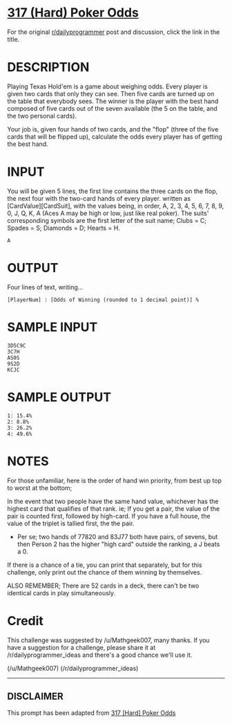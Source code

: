 # [317 (Hard) Poker Odds](https://www.reddit.com/r/dailyprogrammer/comments/6eublu/20170602_challenge_317_hard_poker_odds/)

For the original [r/dailyprogrammer](https://www.reddit.com/r/dailyprogrammer/) post and discussion, click the link in the title.

# DESCRIPTION
Playing Texas Hold'em is a game about weighing odds. Every player is given two cards that only they can see. Then five cards are turned up on the table that everybody sees. The winner is the player with the best hand composed of five cards out of the seven available (the 5 on the table, and the two personal cards).

Your job is, given four hands of two cards, and the "flop" (three of the five cards that will be flipped up), calculate the odds every player has of getting the best hand.

# INPUT
You will be given 5 lines, the first line contains the three cards on the flop, the next four with the two-card hands of every player. written as [CardValue][CardSuit], with the values being, in order, A, 2, 3, 4, 5, 6, 7, 8, 9, 0, J, Q, K, A (Aces A may be high or low, just like real poker). The suits' corresponding symbols are the first letter of the suit name; Clubs = C; Spades = S; Diamonds = D; Hearts = H.


```
A
```
# OUTPUT
Four lines of text, writing...


```
[PlayerNum] : [Odds of Winning (rounded to 1 decimal point)] %
```
# SAMPLE INPUT

```
3D5C9C    
3C7H    
AS0S    
9S2D    
KCJC
```
# SAMPLE OUTPUT

```
1: 15.4%    
2: 8.8%    
3: 26.2%    
4: 49.6%
```
# NOTES
For those unfamiliar, here is the order of hand win priority, from best up top to worst at the bottom;

In the event that two people have the same hand value, whichever has the highest card that qualifies of that rank. ie; If you get a pair, the value of the pair is counted first, followed by high-card. If you have a full house, the value of the triplet is tallied first, the the pair.
  * Per se; two hands of 77820 and 83J77 both have pairs, of sevens, but then Person 2 has the higher "high card" outside the ranking, a J beats a 0.

If there is a chance of a tie, you can print that separately, but for this challenge, only print out the chance of them winning by themselves.

ALSO REMEMBER; There are 52 cards in a deck, there can't be two identical cards in play simultaneously.

# Credit
This challenge was suggested by /u/Mathgeek007, many thanks. If you have a suggestion for a challenge, please share it at /r/dailyprogrammer_ideas and there's a good chance we'll use it. 

(/u/Mathgeek007)
(/r/dailyprogrammer_ideas)

----
## **DISCLAIMER**
This prompt has been adapted from [317 [Hard] Poker Odds](https://www.reddit.com/r/dailyprogrammer/comments/6eublu/20170602_challenge_317_hard_poker_odds/
)
